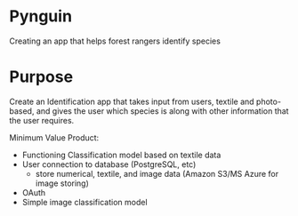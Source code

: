 # Pynguin
Creating an app that helps forest rangers identify species

# Purpose
Create an Identification app that takes input from users, textile and photo-based, and gives the user which species is along with other information that the user requires.

Minimum Value Product:

- Functioning Classification model based on textile data
- User connection to database (PostgreSQL, etc)
  - store numerical, textile, and image data (Amazon S3/MS Azure for image storing)
- OAuth
- Simple image classification model
